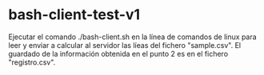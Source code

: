 # bash-client-test-v1
Ejecutar el comando ./bash-client.sh en la línea de comandos de linux para leer y enviar a calcular al servidor las líeas del fichero "sample.csv".
El guardado de la información obtenida en el punto 2 es en el fichero "registro.csv".

